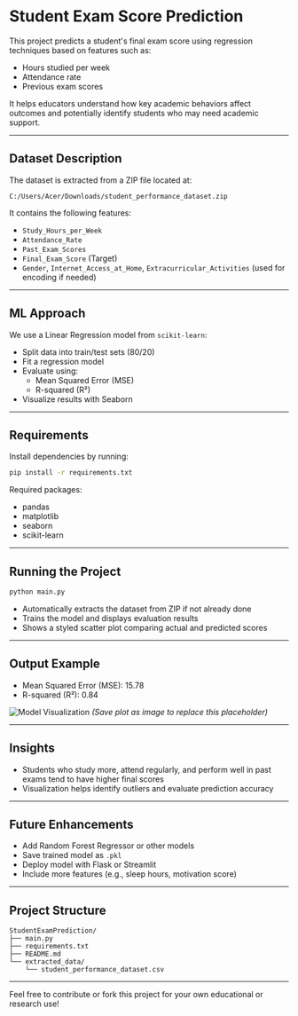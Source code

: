 # Student Exam Score Prediction

This project predicts a student's final exam score using regression techniques based on features such as:
- Hours studied per week
- Attendance rate
- Previous exam scores

It helps educators understand how key academic behaviors affect outcomes and potentially identify students who may need academic support.

---

## Dataset Description
The dataset is extracted from a ZIP file located at:
```
C:/Users/Acer/Downloads/student_performance_dataset.zip
```
It contains the following features:
- `Study_Hours_per_Week`
- `Attendance_Rate`
- `Past_Exam_Scores`
- `Final_Exam_Score` (Target)
- `Gender`, `Internet_Access_at_Home`, `Extracurricular_Activities` (used for encoding if needed)

---

## ML Approach
We use a Linear Regression model from `scikit-learn`:
- Split data into train/test sets (80/20)
- Fit a regression model
- Evaluate using:
  - Mean Squared Error (MSE)
  - R-squared (R²)
- Visualize results with Seaborn

---

## Requirements
Install dependencies by running:
```bash
pip install -r requirements.txt
```

Required packages:
- pandas
- matplotlib
- seaborn
- scikit-learn

---

## Running the Project
```bash
python main.py
```
- Automatically extracts the dataset from ZIP if not already done
- Trains the model and displays evaluation results
- Shows a styled scatter plot comparing actual and predicted scores

---

## Output Example
- Mean Squared Error (MSE): 15.78
- R-squared (R²): 0.84

![Model Visualization](#) *(Save plot as image to replace this placeholder)*

---

## Insights
- Students who study more, attend regularly, and perform well in past exams tend to have higher final scores
- Visualization helps identify outliers and evaluate prediction accuracy

---

## Future Enhancements
- Add Random Forest Regressor or other models
- Save trained model as `.pkl`
- Deploy model with Flask or Streamlit
- Include more features (e.g., sleep hours, motivation score)

---

## Project Structure
```
StudentExamPrediction/
├── main.py
├── requirements.txt
├── README.md
└── extracted_data/
    └── student_performance_dataset.csv
```

---

Feel free to contribute or fork this project for your own educational or research use!
